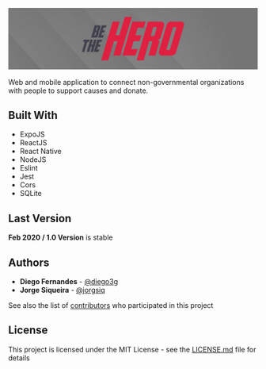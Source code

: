 ![](header.png)

Web and mobile application to connect non-governmental organizations with people to support causes and donate.

## Built With
* ExpoJS
* ReactJS
* React Native
* NodeJS
* Eslint
* Jest
* Cors
* SQLite

## Last Version

**Feb 2020 / 1.0 Version** is stable

## Authors
* **Diego Fernandes** - [@diego3g](https://github.com/diego3g)
* **Jorge Siqueira** - [@jorgsiq](https://github.com/jorgsiq)

See also the list of [contributors](https://github.com/jorgsiq/be-the-hero/graphs/contributors) who participated in this project

## License

This project is licensed under the MIT License - see the [LICENSE.md](LICENSE.md) file for details

